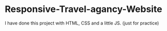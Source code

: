 # Responsive-Travel-agancy-Website
I have done this project with HTML, CSS and a little JS. (just for practice)
